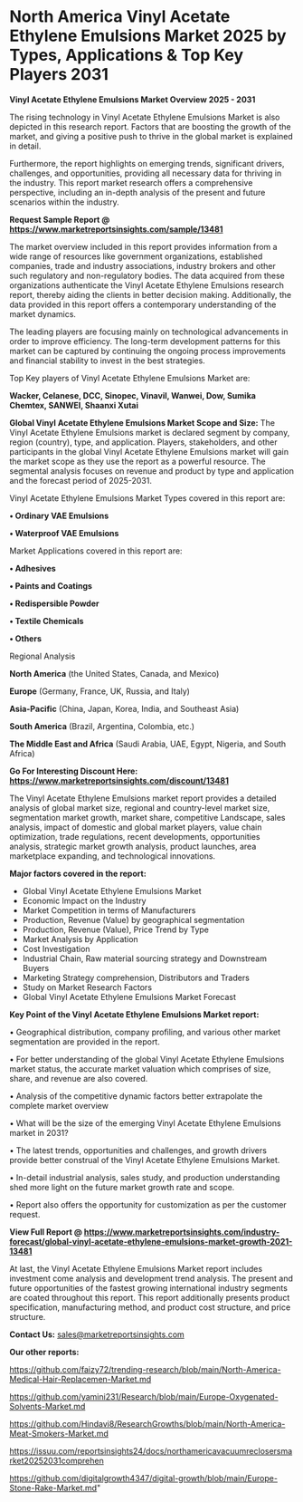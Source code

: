  # North America Vinyl Acetate Ethylene Emulsions Market 2025 by Types, Applications & Top Key Players 2031

<Strong> Vinyl Acetate Ethylene Emulsions Market Overview 2025 - 2031</strong>

The rising technology in Vinyl Acetate Ethylene Emulsions Market is also depicted in this research report. Factors that are boosting the growth of the market, and giving a positive push to thrive in the global market is explained in detail.

Furthermore, the report highlights on emerging trends, significant drivers, challenges, and opportunities, providing all necessary data for thriving in the industry. This report market research offers a comprehensive perspective, including an in-depth analysis of the present and future scenarios within the industry.

<strong>Request Sample Report @ <a href=https://www.marketreportsinsights.com/sample/13481>https://www.marketreportsinsights.com/sample/13481</a></strong>

The market overview included in this report provides information from a wide range of resources like government organizations, established companies, trade and industry associations, industry brokers and other such regulatory and non-regulatory bodies. The data acquired from these organizations authenticate the Vinyl Acetate Ethylene Emulsions research report, thereby aiding the clients in better decision making. Additionally, the data provided in this report offers a contemporary understanding of the market dynamics.

The leading players are focusing mainly on technological advancements in order to improve efficiency. The long-term development patterns for this market can be captured by continuing the ongoing process improvements and financial stability to invest in the best strategies.

Top Key players of Vinyl Acetate Ethylene Emulsions Market are:

<strong>Wacker, Celanese, DCC, Sinopec, Vinavil, Wanwei, Dow, Sumika Chemtex, SANWEI, Shaanxi Xutai</strong>

<strong><b>Global Vinyl Acetate Ethylene Emulsions Market Scope and Size:</b></strong>
The Vinyl Acetate Ethylene Emulsions market is declared segment by company, region (country), type, and application. Players, stakeholders, and other participants in the global Vinyl Acetate Ethylene Emulsions market will gain the market scope as they use the report as a powerful resource. The segmental analysis focuses on revenue and product by type and application and the forecast period of 2025-2031.

Vinyl Acetate Ethylene Emulsions Market Types covered in this report are:

<strong>• Ordinary VAE Emulsions

• Waterproof VAE Emulsions</strong>

Market Applications covered in this report are:

<strong>• Adhesives

• Paints and Coatings

• Redispersible Powder

• Textile Chemicals

• Others</strong> 

Regional Analysis

<strong>North America</strong> (the United States, Canada, and Mexico)

<strong>Europe</strong> (Germany, France, UK, Russia, and Italy)

<strong>Asia-Pacific</strong> (China, Japan, Korea, India, and Southeast Asia)

<strong>South America</strong> (Brazil, Argentina, Colombia, etc.)

<strong>The Middle East and Africa</strong> (Saudi Arabia, UAE, Egypt, Nigeria, and South Africa)

<strong>Go For Interesting Discount Here: <a href=https://www.marketreportsinsights.com/discount/13481>https://www.marketreportsinsights.com/discount/13481</a></strong>

The Vinyl Acetate Ethylene Emulsions market report provides a detailed analysis of global market size, regional and country-level market size, segmentation market growth, market share, competitive Landscape, sales analysis, impact of domestic and global market players, value chain optimization, trade regulations, recent developments, opportunities analysis, strategic market growth analysis, product launches, area marketplace expanding, and technological innovations.

<strong><b>Major factors covered in the report:</b></strong>
<ul>
  <li>Global Vinyl Acetate Ethylene Emulsions Market </li>
  <li>Economic Impact on the Industry</li>
  <li>Market Competition in terms of Manufacturers</li>
  <li>Production, Revenue (Value) by geographical segmentation</li>
  <li>Production, Revenue (Value), Price Trend by Type</li>
  <li>Market Analysis by Application</li>
  <li>Cost Investigation</li>
  <li>Industrial Chain, Raw material sourcing strategy and Downstream Buyers</li>
  <li>Marketing Strategy comprehension, Distributors and Traders</li>
  <li>Study on Market Research Factors</li>
  <li>Global Vinyl Acetate Ethylene Emulsions Market Forecast</li>
</ul>

<strong><b>Key Point of the Vinyl Acetate Ethylene Emulsions Market report:</b></strong>

• Geographical distribution, company profiling, and various other market segmentation are provided in the report.

• For better understanding of the global Vinyl Acetate Ethylene Emulsions market status, the accurate market valuation which comprises of size, share, and revenue are also covered.

• Analysis of the competitive dynamic factors better extrapolate the complete market overview

• What will be the size of the emerging Vinyl Acetate Ethylene Emulsions market in 2031?

• The latest trends, opportunities and challenges, and growth drivers provide better construal of the Vinyl Acetate Ethylene Emulsions Market.

• In-detail industrial analysis, sales study, and production understanding shed more light on the future market growth rate and scope.

• Report also offers the opportunity for customization as per the customer request.

<strong><b>View Full Report @ <a href=https://www.marketreportsinsights.com/industry-forecast/global-vinyl-acetate-ethylene-emulsions-market-growth-2021-13481>https://www.marketreportsinsights.com/industry-forecast/global-vinyl-acetate-ethylene-emulsions-market-growth-2021-13481</a></b></strong>


At last, the Vinyl Acetate Ethylene Emulsions Market report includes investment come analysis and development trend analysis. The present and future opportunities of the fastest growing international industry segments are coated throughout this report. This report additionally presents product specification, manufacturing method, and product cost structure, and price structure.

<strong>Contact Us:</strong>
sales@marketreportsinsights.com

<strong>Our other reports:</strong>

<a href=https://github.com/faizy72/trending-research/blob/main/North-America-Medical-Hair-Replacemen-Market.md>https://github.com/faizy72/trending-research/blob/main/North-America-Medical-Hair-Replacemen-Market.md</a>

<a href=https://github.com/yamini231/Research/blob/main/Europe-Oxygenated-Solvents-Market.md>https://github.com/yamini231/Research/blob/main/Europe-Oxygenated-Solvents-Market.md</a>

<a href=https://github.com/Hindavi8/ResearchGrowths/blob/main/North-America-Meat-Smokers-Market.md>https://github.com/Hindavi8/ResearchGrowths/blob/main/North-America-Meat-Smokers-Market.md</a>

<a href=https://issuu.com/reportsinsights24/docs/northamericavacuumreclosersmarket20252031comprehen>https://issuu.com/reportsinsights24/docs/northamericavacuumreclosersmarket20252031comprehen</a>

<a href=https://github.com/digitalgrowth4347/digital-growth/blob/main/Europe-Stone-Rake-Market.md>https://github.com/digitalgrowth4347/digital-growth/blob/main/Europe-Stone-Rake-Market.md</a>"
